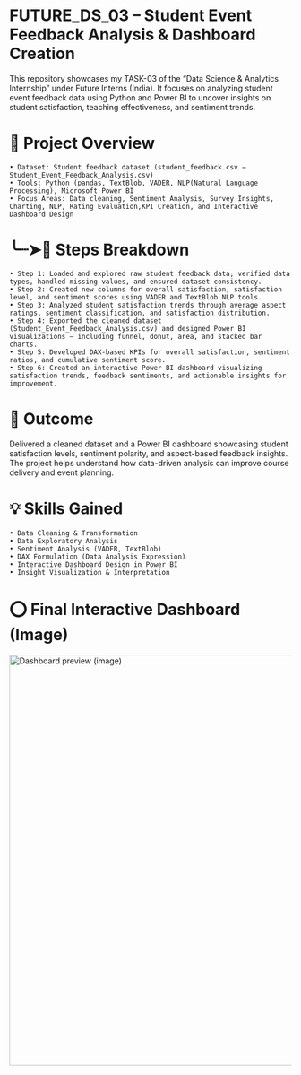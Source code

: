 # FUTURE_DS_03 – Student Event Feedback Analysis & Dashboard Creation
This repository showcases my TASK-03 of the “Data Science & Analytics Internship” under Future Interns (India). It focuses on analyzing student event feedback data using Python and Power BI to uncover insights on student satisfaction, teaching effectiveness, and sentiment trends.

# 📇 Project Overview

    • Dataset: Student feedback dataset (student_feedback.csv → Student_Event_Feedback_Analysis.csv)
    • Tools: Python (pandas, TextBlob, VADER, NLP(Natural Language Processing), Microsoft Power BI
    • Focus Areas: Data cleaning, Sentiment Analysis, Survey Insights, Charting, NLP, Rating Evaluation,KPI Creation, and Interactive Dashboard Design

# ╰┈➤📝 Steps Breakdown

    • Step 1: Loaded and explored raw student feedback data; verified data types, handled missing values, and ensured dataset consistency.
    • Step 2: Created new columns for overall satisfaction, satisfaction level, and sentiment scores using VADER and TextBlob NLP tools.
    • Step 3: Analyzed student satisfaction trends through average aspect ratings, sentiment classification, and satisfaction distribution.
    • Step 4: Exported the cleaned dataset (Student_Event_Feedback_Analysis.csv) and designed Power BI visualizations — including funnel, donut, area, and stacked bar charts.
    • Step 5: Developed DAX-based KPIs for overall satisfaction, sentiment ratios, and cumulative sentiment score.
    • Step 6: Created an interactive Power BI dashboard visualizing satisfaction trends, feedback sentiments, and actionable insights for improvement.

# 🎯 Outcome

Delivered a cleaned dataset and a Power BI dashboard showcasing student satisfaction levels, sentiment polarity, and aspect-based feedback insights. The project helps understand how data-driven analysis can improve course delivery and event planning.

# 💡 Skills Gained

    • Data Cleaning & Transformation
    • Data Exploratory Analysis
    • Sentiment Analysis (VADER, TextBlob)
    • DAX Formulation (Data Analysis Expression)
    • Interactive Dashboard Design in Power BI
    • Insight Visualization & Interpretation

# ⭕ Final Interactive Dashboard (Image)
<img width="1355" height="733" alt="Dashboard preview (image)" src="https://github.com/user-attachments/assets/13ade02a-eef7-4fb9-9572-c5171cc4ae05" />





